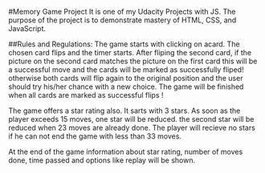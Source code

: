 #Memory Game Project
It is one of my Udacity Projects with JS. The purpose of the project is to demonstrate mastery of HTML, CSS, and JavaScript.

##Rules and Regulations:
The game starts with clicking on acard. The chosen card flips and the timer starts. After fliping the second card, if the picture on the second card matches the picture on the first card this will be a successful move and the cards will be marked as successfully fliped! otherwise both cards will flip again to the original position and the user should try his/her chance with a new choice. The game will be finished when all cards are marked as successful flips !

The game offers a star rating also. It sarts with 3 stars. As soon as the player exceeds 15 moves, one star will be reduced. the second star will be reduced when 23 moves are already done. The player will recieve no stars if he can not end the game with less than 33 moves.

At the end of the game information about star rating, number of moves done, time passed and options like replay will be shown.
